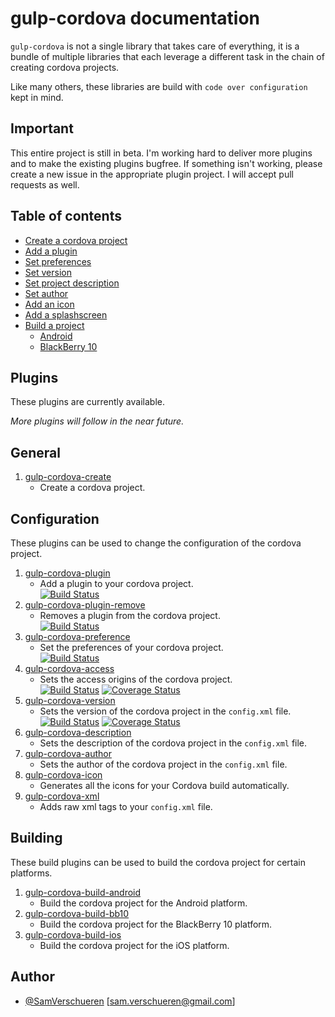 # gulp-cordova documentation

`gulp-cordova` is not a single library that takes care of everything, it is a bundle of multiple libraries
that each leverage a different task in the chain of creating cordova projects.

Like many others, these libraries are build with ```code over configuration``` kept in mind.

## Important

This entire project is still in beta. I'm working hard to deliver more plugins and to make the existing plugins
bugfree. If something isn't working, please create a new issue in the appropriate plugin project. I will
accept pull requests as well.

## Table of contents

- [Create a cordova project](doc/create.md)
- [Add a plugin](doc/plugin.md)
- [Set preferences](doc/preferences.md)
- [Set version](doc/version.md)
- [Set project description](doc/description.md)
- [Set author](doc/author.md)
- [Add an icon](doc/icon.md)
- [Add a splashscreen](doc/splashscreen.md)
- [Build a project](doc/build)
    - [Android](doc/build/android.md)
    - [BlackBerry 10](doc/build/blackberry10.md)

## Plugins

These plugins are currently available.

*More plugins will follow in the near future.*

## General

1. [gulp-cordova-create](https://github.com/SamVerschueren/gulp-cordova-create)
    - Create a cordova project.

## Configuration

These plugins can be used to change the configuration of the cordova project.

1. [gulp-cordova-plugin](https://github.com/SamVerschueren/gulp-cordova-plugin) 
    - Add a plugin to your cordova project.  
    [![Build Status](https://travis-ci.org/SamVerschueren/gulp-cordova-plugin.svg?branch=master)](https://travis-ci.org/SamVerschueren/gulp-cordova-plugin)
2. [gulp-cordova-plugin-remove](https://github.com/SamVerschueren/gulp-cordova-plugin-remove)
    - Removes a plugin from the cordova project.  
    [![Build Status](https://travis-ci.org/SamVerschueren/gulp-cordova-plugin-remove.svg?branch=master)](https://travis-ci.org/SamVerschueren/gulp-cordova-plugin-remove)
3. [gulp-cordova-preference](https://github.com/SamVerschueren/gulp-cordova-preference)
    - Set the preferences of your cordova project.  
    [![Build Status](https://travis-ci.org/SamVerschueren/gulp-cordova-preference.svg?branch=master)](https://travis-ci.org/SamVerschueren/gulp-cordova-preference)
4. [gulp-cordova-access](https://github.com/SamVerschueren/gulp-cordova-access)
    - Sets the access origins of the cordova project.  
    [![Build Status](https://travis-ci.org/SamVerschueren/gulp-cordova-access.svg?branch=master)](https://travis-ci.org/SamVerschueren/gulp-cordova-access)
    [![Coverage Status](https://coveralls.io/repos/SamVerschueren/gulp-cordova-access/badge.svg?branch=master&service=github)](https://coveralls.io/github/SamVerschueren/gulp-cordova-access?branch=master)
5. [gulp-cordova-version](https://github.com/SamVerschueren/gulp-cordova-version)
    - Sets the version of the cordova project in the `config.xml` file.  
    [![Build Status](https://travis-ci.org/SamVerschueren/gulp-cordova-version.svg?branch=master)](https://travis-ci.org/SamVerschueren/gulp-cordova-version)
    [![Coverage Status](https://coveralls.io/repos/SamVerschueren/gulp-cordova-version/badge.svg?branch=master&service=github)](https://coveralls.io/github/SamVerschueren/gulp-cordova-version?branch=master)
6. [gulp-cordova-description](https://github.com/SamVerschueren/gulp-cordova-description)
    - Sets the description of the cordova project in the `config.xml` file.
7. [gulp-cordova-author](https://github.com/SamVerschueren/gulp-cordova-author)
    - Sets the author of the cordova project in the `config.xml` file.
8. [gulp-cordova-icon](https://github.com/SamVerschueren/gulp-cordova-icon)
    - Generates all the icons for your Cordova build automatically.
9. [gulp-cordova-xml](https://github.com/SamVerschueren/gulp-cordova-xml)
    - Adds raw xml tags to your `config.xml` file.

## Building

These build plugins can be used to build the cordova project for certain platforms.

1. [gulp-cordova-build-android](https://github.com/SamVerschueren/gulp-cordova-build-android)
    - Build the cordova project for the Android platform.
2. [gulp-cordova-build-bb10](https://github.com/SamVerschueren/gulp-cordova-build-bb10)
    - Build the cordova project for the BlackBerry 10 platform.
3. [gulp-cordova-build-ios](https://github.com/SamVerschueren/gulp-cordova-build-ios)
    - Build the cordova project for the iOS platform.

## Author

- [@SamVerschueren](https://twitter.com/SamVerschueren) [<sam.verschueren@gmail.com>]
